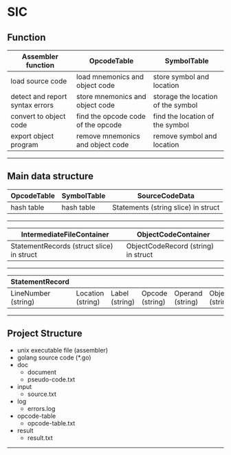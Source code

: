 # SIC

## Function

| Assembler function | OpcodeTable | SymbolTable |
| - | - | - |
| load source code | load mnemonics and object code | store symbol and location |
| detect and report syntax errors | store mnemonics and object code | storage the location of the symbol |
| convert to object code | find the opcode code of the opcode | find the location of the symbol |
| export object program | remove mnemonics and object code | remove symbol and location |

---

## Main data structure

| OpcodeTable | SymbolTable | SourceCodeData |
| - | - | - |
| hash table | hash table | Statements (string slice) in struct |

---

| IntermediateFileContainer | ObjectCodeContainer |
| - | - |
| StatementRecords (struct slice) in struct | ObjectCodeRecord (string) in struct |

---

| StatementRecord | | | | | |
| - | - | - | - | - | - |
| LineNumber (string) | Location (string) | Label (string) | Opcode (string) | Operand (string) | ObjectCode (string) |

---

## Project Structure

* unix executable file (assembler)
* golang source code (*.go)
* doc
  * document
  * pseudo-code.txt
* input
  * source.txt
* log
  * errors.log
* opcode-table
  * opcode-table.txt
* result
  * result.txt

---